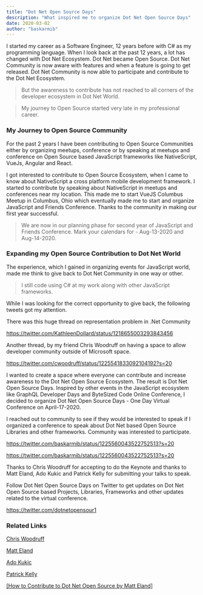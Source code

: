 ```yaml
---
title: "Dot Net Open Source Days"
description: "What inspired me to organize Dot Net Open Source Days"
date: 2020-03-02
author: "baskarmib"
---
```


I started my career as a Software Engineer, 12 years before with C# as my programming language. When I look back at the past 12 years, a lot has changed with Dot Net Ecosystem.  Dot Net became Open Source. Dot Net Community is now aware with features and when a feature is going to get released. Dot Net Community is now able to participate and contribute to the Dot Net Ecosystem.

> But the awareness to contribute has not reached to all corners of the developer ecosystem in Dot Net World.

> My journey to Open Source started very late in my professional career.

### My Journey to Open Source Community

For the past 2 years I have been contributing to Open Source Communities either by organizing meetups, conference or by speaking at meetups and conference on Open Source based JavaScript frameworks like NativeScript, VueJs, Angular and React.

I got interested to contribute to Open Source Ecosystem, when I came to know about NativeScript a cross platform mobile development framework. I started to contribute by speaking about NativeScript in meetups and conferences near my location. This made me to start VueJS Columbus Meetup in Columbus, Ohio which eventually made me to start and organize JavaScript and Friends Conference. Thanks to the community in making our first year successful. 

> We are now in our planning phase for second year of JavaScript and Friends Conference. Mark your calendars for - Aug-13-2020 and Aug-14-2020.

### Expanding my Open Source Contribution to Dot Net World

The experience, which I gained in organizing events for JavaScript world, made me think to give back to Dot Net Community in one way or other. 

> I still code using C# at my work along with other JavaScript frameworks.

While I was looking for the correct opportunity to give back, the following tweets got my attention. 

There was this huge thread on representation problem in .Net Community

https://twitter.com/KathleenDollard/status/1218655003293843456

Another thread, by my friend Chris Woodruff on having a space to allow developer community outside of Microsoft space.

https://twitter.com/cwoodruff/status/1225541833092104192?s=20

I wanted to create a space where everyone can contribute and increase awareness to the Dot Net Open Source Ecosystem.
The result is Dot Net Open Source Days. Inspired by other events in the JavaScript ecosystem like GraphQL Developer Days and ByteSized Code Online Conference, I decided to organize Dot Net Open Source Days - One Day Virtual Conference on April-17-2020.

I reached out to community to see if they would be interested to speak if I organized a conference to speak about Dot Net based Open Source Libraries and other frameworks. Community was interested to participate. 

https://twitter.com/baskarmib/status/1225560043522752513?s=20

https://twitter.com/baskarmib/status/1225560043522752513?s=20

Thanks to Chris Woodruff for accepting to do the Keynote and thanks to Matt Eland, Ado Kukic and Patrick Kelly for submitting your talks to speak. 

Follow Dot Net Open Source Days on Twitter to get updates on Dot Net Open Source based Projects, Libraries, Frameworks and other updates related to the virtual conference.

https://twitter.com/dotnetopensour1

### Related Links

<div class="notification is-info">
<p>
<a href="https://twitter.com/cwoodruff" target="_blank" rel="noopener noreferrer">Chris Woodruff</a>
</p>
<p>
<a href="https://twitter.com/integerman" target="_blank" rel="noopener noreferrer">Matt Eland</a>
</p>
<p>
<a href="https://twitter.com/KukicAdo" target="_blank" rel="noopener noreferrer">Ado Kukic</a>
</p>
<p>
<a href="https://twitter.com/pkell7" target="_blank" rel="noopener noreferrer">Patrick Kelly</a>
</p>
<p>
<a href="https://dev.to/integerman/how-to-contribute-to-open-source-software-4pbl" target="_blank" rel="noopener noreferrer">[How to Contribute to Dot Net Open Source by Matt Eland]</a>
</p>
</div>